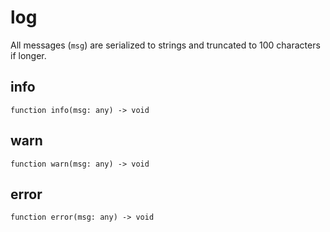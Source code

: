# log

<div class="warning">
All messages (<code>msg</code>) are serialized to strings and truncated to 100 characters if longer.
</div>

## info

```wdl
function info(msg: any) -> void
```

## warn

```wdl
function warn(msg: any) -> void
```

## error

```wdl
function error(msg: any) -> void
```
